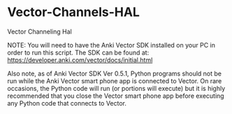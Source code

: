 # Vector-Channels-HAL
Vector Channeling Hal

NOTE:  You will need to have the Anki Vector SDK installed on your PC in order to run this script.  The SDK can be found at:
https://developer.anki.com/vector/docs/initial.html

Also note, as of Anki Vector SDK Ver 0.5.1, Python programs should not be run while the Anki Vector smart phone app is connected to Vector.  On rare occasions, the Python code will run (or portions will execute) but it is highly recommended that you close the Vector smart phone app before executing any Python code that connects to Vector.
